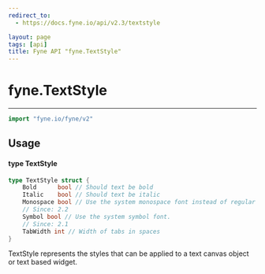 ```yaml
---
redirect_to:
  - https://docs.fyne.io/api/v2.3/textstyle

layout: page
tags: [api]
title: Fyne API "fyne.TextStyle"
---
```



# fyne.TextStyle
---
```go
import "fyne.io/fyne/v2"
```

## Usage

#### type TextStyle

```go
type TextStyle struct {
	Bold      bool // Should text be bold
	Italic    bool // Should text be italic
	Monospace bool // Use the system monospace font instead of regular
	// Since: 2.2
	Symbol bool // Use the system symbol font.
	// Since: 2.1
	TabWidth int // Width of tabs in spaces
}
```

TextStyle represents the styles that can be applied to a text canvas object or text based widget.
